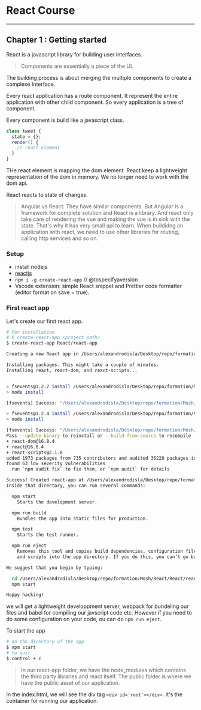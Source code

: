 # React Course

---

## Chapter 1 : Getting started

React is a javascript library for building user interfaces.

> Components are essentially a piece of the UI.

The building process is about merging the multiple components to create a complexe Interface.

Every react application has a route component. It represent the entire application with other child component. So every application is a tree of component.

Every component is build like a javascript class.

```javascript
class tweet {
  state = {};
  render() {
    // react element
  }
}
```

THe react element is mapping the dom element. React keep a lightweight representation of the dom in memory. We no longer need to work with the dom api.

React reacts to state of changes.

> Angular vs React: They have similar components. But Angular is a framework for complete solution and React is a library. And react only take care of rendering the vue and making the vue is in sink with the state. That's why it has very small api to learn. When buildidng an application with react, we need to use other libraries for routing, calling http services and so on.

### Setup

- install nodejs
- [reactjs](https://reactjs.org/)
- `npm i -g create-react-app` // @tospecifyaversion
- Vscode extension: simple React snippet and Prettier code formatter (editor format on save = true).

### First react app

Let's create our first react app.

```bash
# For installation
# $ create-react-app <project path>
$ create-react-app React/react-app

Creating a new React app in /Users/alexandrodisla/Desktop/repo/formation/Mosh/React/React/react-app.

Installing packages. This might take a couple of minutes.
Installing react, react-dom, and react-scripts...


> fsevents@1.2.7 install /Users/alexandrodisla/Desktop/repo/formation/Mosh/React/React/react-app/node_modules/chokidar/node_modules/fsevents
> node install

[fsevents] Success: "/Users/alexandrodisla/Desktop/repo/formation/Mosh/React/React/react-app/node_modules/chokidar/node_modules/fsevents/lib/binding/Release/node-v64-darwin-x64/fse.node" is installed via remote

> fsevents@1.2.4 install /Users/alexandrodisla/Desktop/repo/formation/Mosh/React/React/react-app/node_modules/fsevents
> node install

[fsevents] Success: "/Users/alexandrodisla/Desktop/repo/formation/Mosh/React/React/react-app/node_modules/fsevents/lib/binding/Release/node-v64-darwin-x64/fse.node" already installed
Pass --update-binary to reinstall or --build-from-source to recompile
+ react-dom@16.8.4
+ react@16.8.4
+ react-scripts@2.1.8
added 1973 packages from 735 contributors and audited 36228 packages in 351.694s
found 63 low severity vulnerabilities
  run `npm audit fix` to fix them, or `npm audit` for details

Success! Created react-app at /Users/alexandrodisla/Desktop/repo/formation/Mosh/React/React/react-app
Inside that directory, you can run several commands:

  npm start
    Starts the development server.

  npm run build
    Bundles the app into static files for production.

  npm test
    Starts the test runner.

  npm run eject
    Removes this tool and copies build dependencies, configuration files
    and scripts into the app directory. If you do this, you can’t go back!

We suggest that you begin by typing:

  cd /Users/alexandrodisla/Desktop/repo/formation/Mosh/React/React/react-app
  npm start

Happy hacking!
```

we will get a lightweight developpment server, webpack for bundeling our files and babel for compiling our javscript code etc. However if you need to do some configuration on your code, ou can do `npm run eject`.

To start the app

```bash
# on the directory of the app
$ npm start
# to quit
$ control + c
```

> In our react-app folder, we have the node_modules which contains the third party libraries and react itself. The public folder is where we have the public asset of our application.

In the index.html, we will see the div tag `<div id='root'></div>`. It's the container for running our application.

